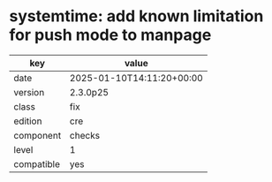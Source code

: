 [//]: # (werk v2)
# systemtime: add known limitation for push mode to manpage

key        | value
---------- | ---
date       | 2025-01-10T14:11:20+00:00
version    | 2.3.0p25
class      | fix
edition    | cre
component  | checks
level      | 1
compatible | yes


